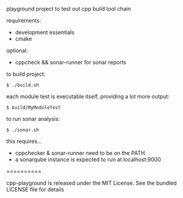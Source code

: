 playground project to test out cpp build tool chain

requirements: 
* development essentials
* cmake

optional:
* cppcheck && sonar-runner for sonar reports

to build project:

```
$ ./build.sh
```

each module test is executable itself, providing a lot more output:

`$ build/MyModuleTest`

to run sonar analysis:

```
$ ./sonar.sh
```

this requires...
* cppchecker & sonar-runner need to be on the PATH
* a sonarqube instance is expected to run at localhost:9000 

==========

cpp-playground is released under the MIT License. See the bundled LICENSE file for details


